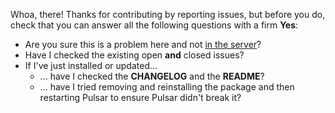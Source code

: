 Whoa, there! Thanks for contributing by reporting issues, but before you do, check that you can answer all the following questions with a firm **Yes**:
  * Are you sure this is a problem here and not [in the server](https://gitlab.com/Serenata/Serenata)?
  * Have I checked the existing open **and** closed issues?
  * If I've just installed or updated...
    * ... have I checked the **CHANGELOG** and the **README**?
    * ... have I tried removing and reinstalling the package and then restarting Pulsar to ensure Pulsar didn't break it?
